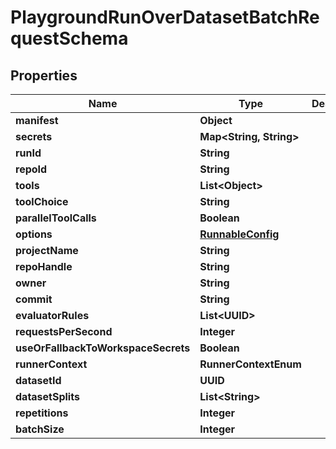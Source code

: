 

# PlaygroundRunOverDatasetBatchRequestSchema


## Properties

| Name | Type | Description | Notes |
|------------ | ------------- | ------------- | -------------|
|**manifest** | **Object** |  |  |
|**secrets** | **Map&lt;String, String&gt;** |  |  |
|**runId** | **String** |  |  [optional] |
|**repoId** | **String** |  |  [optional] |
|**tools** | **List&lt;Object&gt;** |  |  [optional] |
|**toolChoice** | **String** |  |  [optional] |
|**parallelToolCalls** | **Boolean** |  |  [optional] |
|**options** | [**RunnableConfig**](RunnableConfig.md) |  |  |
|**projectName** | **String** |  |  |
|**repoHandle** | **String** |  |  [optional] |
|**owner** | **String** |  |  [optional] |
|**commit** | **String** |  |  [optional] |
|**evaluatorRules** | **List&lt;UUID&gt;** |  |  [optional] |
|**requestsPerSecond** | **Integer** |  |  [optional] |
|**useOrFallbackToWorkspaceSecrets** | **Boolean** |  |  [optional] |
|**runnerContext** | **RunnerContextEnum** |  |  [optional] |
|**datasetId** | **UUID** |  |  |
|**datasetSplits** | **List&lt;String&gt;** |  |  [optional] |
|**repetitions** | **Integer** |  |  [optional] |
|**batchSize** | **Integer** |  |  [optional] |




